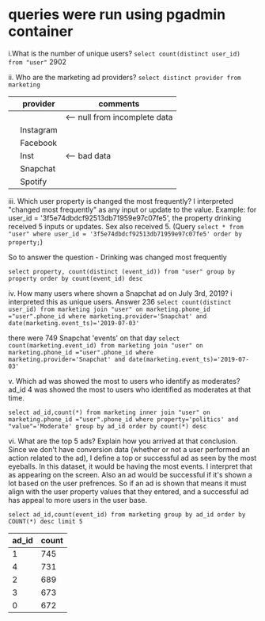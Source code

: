 # queries were run using pgadmin container

i.What is the number of unique users?
```select count(distinct user_id) from "user"``` 2902

ii.
Who are the marketing ad providers?
```select distinct provider from marketing```

|   | provider  | comments                      |
|---|-----------|-------------------------------|
|   |           | <-- null from incomplete data |
|   | Instagram |                               |
|   | Facebook  |                               |
|   | Inst      | <-- bad data                  |
|   | Snapchat  |                               |
|   | Spotify   |                               |

iii.
Which user property is changed the most frequently?
I interpreted "changed most frequently" as any input or update to the value. Example: for user_id = '3f5e74dbdcf92513db71959e97c07fe5', 
the property drinking received 5 inputs or updates. Sex also received 5. (Query ```select * from "user" where user_id = '3f5e74dbdcf92513db71959e97c07fe5'
order by property;```)

So to answer the question - Drinking was changed most frequently  

```select property, count(distinct (event_id)) from "user" group by property order by count(event_id) desc```

iv.
How many users where shown a Snapchat ad on July 3rd, 2019?
i interpreted this as unique users. Answer 236
```select count(distinct user_id) from marketing join "user" on marketing.phone_id ="user".phone_id where marketing.provider='Snapchat' and date(marketing.event_ts)='2019-07-03'```

there were 749 Snapchat 'events' on that day
```select count(marketing.event_id) from marketing join "user" on marketing.phone_id ="user".phone_id where marketing.provider='Snapchat' and date(marketing.event_ts)='2019-07-03'```

v.
Which ad was showed the most to users who identify as moderates?
ad_id 4 was showed the most to users who identified as moderates at that time. 

```select ad_id,count(*) from marketing inner join "user" on marketing.phone_id ="user".phone_id where property='politics' and "value"='Moderate' group by ad_id order by count(*) desc```

vi.
What are the top 5 ads? Explain how you arrived at that conclusion.
Since we don't have conversion data (whether or not a user performed an action related to the ad), I define a top or successful ad as seen by the most eyeballs. In this dataset, it would be having the most events. I interpret that as appearing on the screen. Also an ad would be successful if it's shown a lot based on the user prefrences. So if an ad is shown that means it must align with the user property values that they entered, and a successful ad has appeal to more users in the user base. 

```select ad_id,count(event_id) from marketing group by ad_id order by COUNT(*) desc limit 5```

| ad_id | count |
|-------|-------|
| 1     | 745   |
| 4     | 731   |
| 2     | 689   |
| 3     | 673   |
| 0     | 672   |
